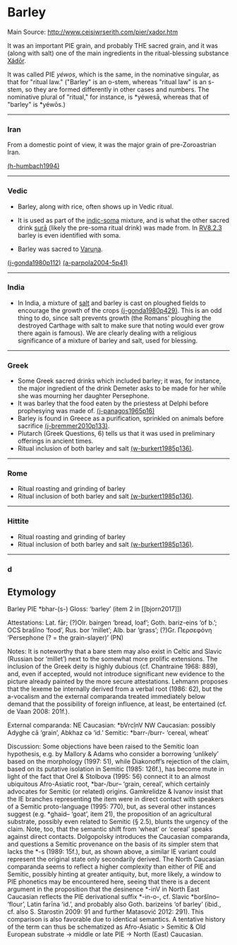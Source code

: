 # Barley
Main Source: http://www.ceisiwrserith.com/pier/xador.htm

It was an important PIE grain, and probably THE sacred grain, and it was (along with salt) one of the main ingredients in the ritual-blessing substance [Xádōr](xador.md).

It was called PIE *yéwos*, which is the same, in the nominative singular, as that for "ritual law." ("Barley" is an o-stem, whereas "ritual law" is an s-stem, so they are formed differently in other cases and numbers. The nominative plural of "ritual," for instance, is *yéwesā, whereas that of "barley" is *yéwōs.)

---

### Iran
From a domestic point of view, it was the major grain of pre-Zoroastrian Iran.

[(h-humbach1994)]((h-humbach1994).md)

---

### Vedic
- Barley, along with rice, often shows up in Vedic ritual.

- It is used as part of the [indic-soma](indic-soma.md) mixture, and is what the other sacred drink [surā](sura.md) (likely the pre-soma ritual drink) was made from. In [RV8.2.3](RV8.2.3.md) barley is even identified with soma.  

- Barley was sacred to [Varuṇa](varuna.md).

[(j-gonda1980p112)]((j-gonda1980).md)
[(a-parpola2004-5p41)]((a-parpola2004-5).md)

---

### India

- In India, a mixture of [salt](salt.md) and barley is cast on ploughed fields to encourage the growth of the crops [(j-gonda1980p429)]((j-gonda1980).md). This is an odd thing to do, since salt prevents growth (the Romans' ploughing the destroyed Carthage with salt to make sure that noting would ever grow there again is famous). We are clearly dealing with a religious significance of a mixture of barley and salt, used for blessing. 


---

### Greek

- Some Greek sacred drinks which included barley; it was, for instance, the major ingredient of the drink Demeter asks to be made for her while she was mourning her daughter Persephone.
- It was barley that the food eaten by the priestess at Delphi before prophesying was made of. [(j-panagos1965p16)]((j-panagos1965).md)
- Barley is found in Greece as a purification, sprinkled on animals before sacrifice [(j-bremmer2010p133)]((j-bremmer2010).md).
- Plutarch (Greek Questions, 6) tells us that it was used in preliminary offerings in ancient times.
- Ritual inclusion of both barley and salt [(w-burkert1985p136)]((w-burkert1985).md).

---
### Rome
- Ritual roasting and grinding of barley
- Ritual inclusion of both barley and salt [(w-burkert1985p136)]((w-burkert1985).md).

---

### Hittite
- Ritual roasting and grinding of barley
- Ritual inclusion of both barley and salt [(w-burkert1985p136)]((w-burkert1985).md).

---

### d


## Etymology
Barley
PIE *bhar-(s-)
Gloss: ‘barley’ (item 2 in [[bjorn2017]])

Attestations:
Lat. fār; (?)OIr. bairgen ‘bread, loaf’; Goth. bariz-eins ‘of b.’; OCS brašĭno ‘food’, Rus. bor ‘millet’; Alb. bar ‘grass’; (?)Gr. Περσεφόνη ‘Persephone (? = the grain-slayer)’ (PN)

Notes:
It is noteworthy that a bare stem may also exist in Celtic and Slavic (Russian bor ‘millet’) next to the somewhat more prolific extensions. The inclusion of the Greek deity is highly dubious (cf. Chantraine 1968: 889), and, even if accepted, would not introduce significant new evidence to the picture already painted by the more secure attestations. Lehmann proposes that the lexeme be internally derived from a verbal root (1986: 62), but the a-vocalism and the external comparanda treated immediately below demand that the possibility of foreign influence, at least, be entertained (cf. de Vaan 2008: 201f.).

External comparanda:
NE Caucasian: *bVrcị̌nV
NW Caucasian: possibly Adyghe cā ‘grain’, Abkhaz cə ‘id.’
Semitic: *barr-/burr- ‘cereal, wheat’

Discussion:
Some objections have been raised to the Semitic loan hypothesis, e.g. by Mallory & Adams who consider a borrowing ‘unlikely’ based on the morphology (1997: 51), while Diakonoff’s rejection of the claim, based on its putative isolation in Semitic (1985: 126f.), has become mute in light of the fact that Orel & Stolbova (1995: 56) connect it to an almost ubiquitous Afro-Asiatic root, *bar-/bur– ‘grain, cereal’, which certainly advocates for Semitic (or related) origins. Gamkrelidze & Ivanov insist that the IE branches representing the item were in direct contact with speakers of a Semitic proto-language (1995: 770), but, as several other instances suggest (e.g. *ghaid– ‘goat’, item 21), the proposition of an agricultural
substrate, possibly even related to Semitic (§ 2.5), blunts the urgency of the claim. Note, too, that the semantic shift from ‘wheat’ or ‘cereal’ speaks against direct contacts. Dolgopolsky introduces the Caucasian comparanda, and questions a Semitic provenance on the basis of its simpler stem that lacks the *-s (1989: 15f.), but, as shown above, a similar IE variant could represent the original state only secondarily derived. The North Caucasian comparanda seems to reflect a higher complexity than either of PIE and Semitic, possibly hinting at greater antiquity, but, more likely, a window to PIE phonetics may be encountered here, seeing that there is a decent argument in the proposition that the desinence *-inV in North East Caucasian reflects the PIE derivational suffix *-in-o-, cf. Slavic *boršĭno– ‘flour’, Latin farīna ‘id.’, and probably also Goth. barizeins ‘of barley’ (ibid., cf. also S. Starostin 2009: 91 and further Matasović 2012: 291). This comparison is also favorable due to identical semantics. A tentative history of the term can thus be schematized as Afro-Asiatic > Semitic & Old European substrate → middle or late PIE → North (East) Caucasian.

